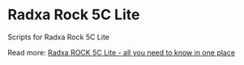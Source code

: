 # Radxa Rock 5C Lite

Scripts for Radxa Rock 5C Lite

Read more: [Radxa ROCK 5C Lite - all you need to know in one place](https://gist.github.com/c0m4r/b3fea6342bcf5a1b25b608fc36100d68)

